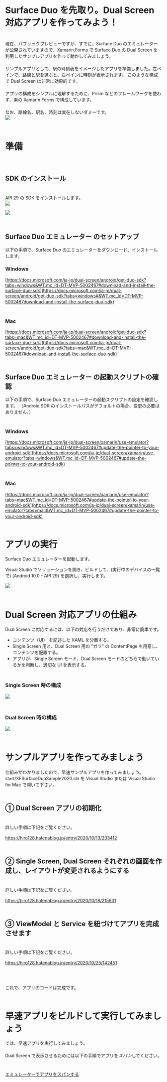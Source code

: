# Surface Duo を先取り。Dual Screen 対応アプリを作ってみよう！
　  
現在、パブリックプレビューですが、すでに、Surface Duo のエミュレーターが公開されていますので、Xamarin.Forms で Surface Duo の Dual Screen を利用したサンプルアプリを作って動かしてみましょう。
　  
　  
サンプルアプリとして、駅の時刻表をイメージしたアプリを準備しました。左ペインで、路線と駅を選ぶと、右ペインに時刻が表示されます。
このような構成で Dual Screen は非常に効果的です。
　  
　  
アプリの構成をシンプルに理解するために、Prism などのフレームワークを使わず、素の Xamarin.Forms で構成しています。
　  
　  
なお、路線名、駅名、時刻は実在しないダミーです。
　  
![](https://github.com/TomohiroSuzuki128/XFSurfaceDuoSample2020/blob/master/images/001.png?raw=true)
　  
　  
# 準備 #
　  
## SDK のインストール ##
　  
API 29 の SDK をインストールします。
　  
![](https://github.com/TomohiroSuzuki128/XFSurfaceDuoSample2020/blob/master/images/010.png?raw=true)
  
![](https://github.com/TomohiroSuzuki128/XFSurfaceDuoSample2020/blob/master/images/011.png?raw=true)
　  
　  
## Surface Duo エミュレーター のセットアップ ##
以下の手順で、Surface Duo のエミュレーターをダウンロード、インストールします。
　  
### Windows ###
  
[https://docs.microsoft.com/ja-jp/dual-screen/android/get-duo-sdk?tabs=windows&WT.mc_id=DT-MVP-5002467#download-and-install-the-surface-duo-sdk](https://docs.microsoft.com/ja-jp/dual-screen/android/get-duo-sdk?tabs=windows#&WT.mc_id=DT-MVP-5002467download-and-install-the-surface-duo-sdk)
　  
　  
### Mac ###
  
[https://docs.microsoft.com/ja-jp/dual-screen/android/get-duo-sdk?tabs=mac&WT.mc_id=DT-MVP-5002467#download-and-install-the-surface-duo-sdk](https://docs.microsoft.com/ja-jp/dual-screen/android/get-duo-sdk?tabs=mac&WT.mc_id=DT-MVP-5002467#download-and-install-the-surface-duo-sdk)
　  
　  
## Surface Duo エミュレーター の起動スクリプトの確認 ##
以下の手順で、Surface Duo エミュレーターの起動スクリプトの設定を確認します。
（Android SDK のインストールパスがデフォルトの場合、変更の必要はありません。）
　  
　  
### Windows ###
  
[https://docs.microsoft.com/ja-jp/dual-screen/xamarin/use-emulator?tabs=windows&WT.mc_id=DT-MVP-5002467#update-the-pointer-to-your-android-sdk](https://docs.microsoft.com/ja-jp/dual-screen/xamarin/use-emulator?tabs=windows&WT.mc_id=DT-MVP-5002467#update-the-pointer-to-your-android-sdk)
　  
　  
### Mac ###
  
[https://docs.microsoft.com/ja-jp/dual-screen/xamarin/use-emulator?tabs=mac&WT.mc_id=DT-MVP-5002467#update-the-pointer-to-your-android-sdk](https://docs.microsoft.com/ja-jp/dual-screen/xamarin/use-emulator?tabs=mac&WT.mc_id=DT-MVP-5002467#update-the-pointer-to-your-android-sdk)
　  
　  
# アプリの実行 #
  
Surface Duo エミュレーターを起動します。
  
Visual Studio でソリューションを開き、ビルドして、(実行中のデバイスの一覧で) <build> (Android 10.0 - API 29) を選択し、実行します。
  
![](https://github.com/TomohiroSuzuki128/XFSurfaceDuoSample2020/blob/master/images/012.png?raw=true)
　  
　  
# Dual Screen 対応アプリの仕組み #
  
Dual Screen に対応するには、以下の対応を行うだけであり、非常に簡単です。
  
- コンテンツ（UI） を記述した XAML を分離する。
- Single Screen 用と、Dual Screen 用の "ガワ" の ContentPage を用意し、コンテンツを配置する。
- アプリが、Single Screen モード、Dual Screen モードのどちらで動いているかを判断し、適切な UI を表示する。
　  
　  
### Single Screen 時の構成 ###
  
![](https://github.com/TomohiroSuzuki128/XFSurfaceDuoSample2020/blob/master/images/021.png?raw=true)
　  
　  
### Dual Screen 時の構成 ###
  
![](https://github.com/TomohiroSuzuki128/XFSurfaceDuoSample2020/blob/master/images/020.png?raw=true)
　  
　  
# サンプルアプリを作ってみましょう #
  
仕組みがわかりましたので、早速サンプルアプリを作ってみましょう。
　  
start/XFSurfaceDuoSample2020.sln を Visual Studio または Visual Studio for Mac で開いて下さい。
　  
　  
## ① Dual Screen アプリの初期化 ##
　  
詳しい手順は下記をご覧ください。

https://hiro128.hatenablog.jp/entry/2020/10/13/233412
　  
　  
## ② Single Screen, Dual Screen それぞれの画面を作成し、レイアウトが変更されるようにする ##
　  
詳しい手順は下記をご覧ください。

https://hiro128.hatenablog.jp/entry/2020/10/18/215631
　  
　  
## ③ ViewModel と Service を紐づけてアプリを完成させます ##
　  
詳しい手順は下記をご覧ください。

https://hiro128.hatenablog.jp/entry/2020/10/25/142451
　  
　  
　  
　  
これで、アプリのコードは完成です。
　  
　  
# 早速アプリをビルドして実行してみましょう #
  
では、早速アプリを実行してみましょう。
　  
　  
Dual Screen で表示させるためには以下の手順でアプリを*スパン*してください。
　  
　  
[エミュレーターでアプリをスパンする](https://docs.microsoft.com/ja-jp/dual-screen/android/use-emulator?tabs=java%2Cwindows&WT.mc_id=DT-MVP-5002467#span-your-app-in-the-emulator)
